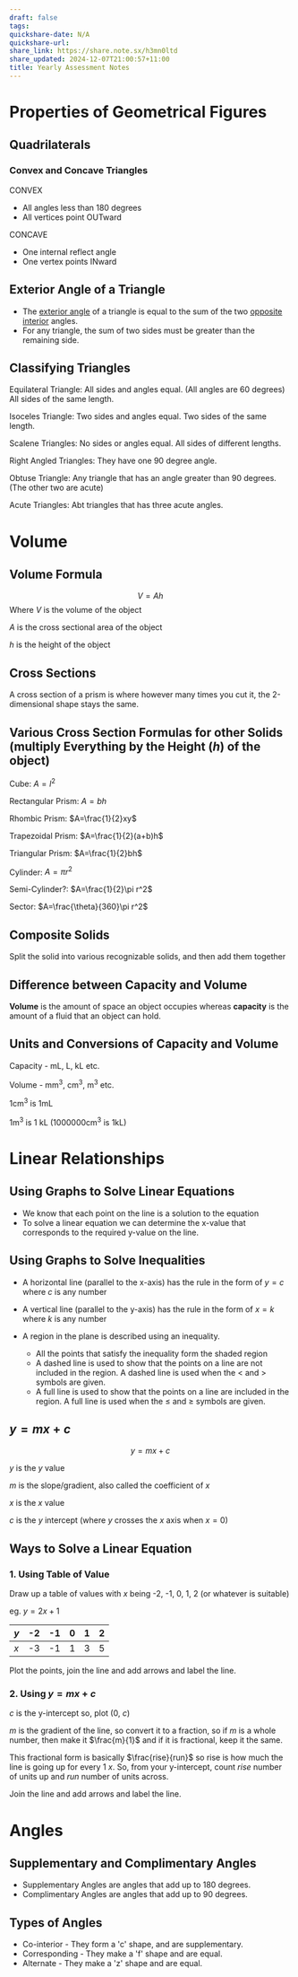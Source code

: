 ```yaml
---
draft: false
tags:
quickshare-date: N/A
quickshare-url: 
share_link: https://share.note.sx/h3mn0ltd
share_updated: 2024-12-07T21:00:57+11:00
title: Yearly Assessment Notes
---
```


# Properties of Geometrical Figures

## Quadrilaterals

### Convex and Concave Triangles

CONVEX

- All angles less than 180 degrees
- All vertices point OUTward

CONCAVE

- One internal reflect angle
- One vertex points INward

## Exterior Angle of a Triangle

- The <u>exterior angle</u> of a triangle is equal to the sum of the two <u>opposite interior</u> angles.
- For any triangle, the sum of two sides must be greater than the remaining side.

## Classifying Triangles

Equilateral Triangle: All sides and angles equal. (All angles are 60 degrees) All sides of the same length.

Isoceles Triangle: Two sides and angles equal. Two sides of the same length.

Scalene Triangles: No sides or angles equal. All sides of different lengths.

Right Angled Triangles: They have one 90 degree angle.

Obtuse Triangle: Any triangle that has an angle greater than 90 degrees. (The other two are acute)

Acute Triangles: Abt triangles that has three acute angles.

# Volume

## Volume Formula

$$V=Ah$$Where $V$ is the volume of the object

$A$ is the cross sectional area of the object

$h$ is the height of the object

## Cross Sections

A cross section of a prism  is where however many times you cut it, the 2-dimensional shape stays the same.

## Various **Cross Section** Formulas for other Solids (multiply Everything by the Height ($h$) of the object)

Cube: $A=l^{2}$

Rectangular Prism: $A=bh$

Rhombic Prism: $A=\frac{1}{2}xy$

Trapezoidal Prism: $A=\frac{1}{2}(a+b)h$

Triangular Prism: $A=\frac{1}{2}bh$

Cylinder: $A=\pi r^2$

Semi-Cylinder?: $A=\frac{1}{2}\pi r^2$

Sector: $A=\frac{\theta}{360}\pi r^2$

## Composite Solids

Split the solid into various recognizable solids, and then add them together

## Difference between Capacity and Volume

**Volume** is the amount of space an object occupies whereas **capacity** is the amount of a fluid that an object can hold.

## Units and Conversions of Capacity and Volume

Capacity - mL, L, kL etc.

Volume - mm<sup>3</sup>, cm<sup>3</sup>, m<sup>3</sup> etc.

1cm<sup>3</sup> is 1mL

1m<sup>3</sup> is 1 kL (1000000cm<sup>3</sup> is 1kL)

# Linear Relationships

## Using Graphs to Solve Linear Equations

- We know that each point on the line is a solution to the equation
- To solve a linear equation we can determine the x-value that corresponds to the required y-value on the line.

## Using Graphs to Solve Inequalities

- A horizontal line (parallel to the x-axis) has the rule in the form of $y=c$ where $c$ is any number

- A vertical line (parallel to the y-axis) has the rule in the form of $x=k$ where $k$ is any number

- A region in the plane is described using an inequality.
 	- All the points that satisfy the inequality form the shaded region
 	- A dashed line is used to show that the points on a line are not included in the region. A dashed line is used when the < and > symbols are given.
 	- A full line is used to show that the points on a line are included in the region. A full line is used when the $\leq$ and $\geq$ symbols are given.

## $y=mx+c$

$$y=mx+c$$

$y$ is the $y$ value

$m$ is the slope/gradient, also called the coefficient of $x$

$x$ is the $x$ value

$c$ is the $y$ intercept (where $y$ crosses the $x$ axis when $x=0$)

## Ways to Solve a Linear Equation

### 1. Using Table of Value

Draw up a table of values with $x$ being -2, -1, 0, 1, 2 (or whatever is suitable)

eg. $y=2x+1$

| $y$ | -2  | -1  | 0   | 1   | 2   |
| --- | --- | --- | --- | --- | --- |
| $x$ | -3  | -1  | 1   | 3   | 5   |

Plot the points, join the line and add arrows and label the line.

### 2. Using $y=mx+c$

$c$ is the y-intercept so, plot (0, $c$)

$m$ is the gradient of the line, so convert it to a fraction, so if $m$ is a whole number, then make it $\frac{m}{1}$ and if it is fractional, keep it the same.

This fractional form is basically $\frac{rise}{run}$ so rise is how much the line is going up for every 1 $x$. So, from your y-intercept, count $rise$ number of units up and $run$ number of units across.

Join the line and add arrows and label the line.

# Angles

## Supplementary and Complimentary Angles

- Supplementary Angles are angles that add up to 180 degrees.
- Complimentary Angles are angles that add up to 90 degrees.

## Types of Angles

- Co-interior - They form a 'c' shape, and are supplementary.
- Corresponding - They make a 'f' shape and are equal.
- Alternate - They make a 'z' shape and are equal.
